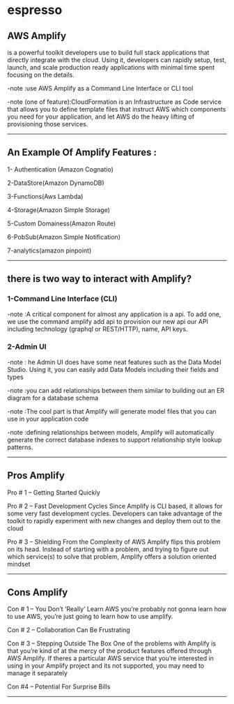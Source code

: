 # espresso 

## AWS Amplify
is a powerful toolkit developers use to build full stack applications that directly integrate with the cloud. Using it, developers can rapidly setup, test, launch, and scale production ready applications with minimal time spent focusing on the details.

-note :use AWS Amplify as a Command Line Interface or CLI tool

-note (one of feature):CloudFormation is an Infrastructure as Code service that allows you to define template files that instruct AWS which components you need for your application, and let AWS do the heavy lifting of provisioning those services.

_______________

##  An Example Of Amplify Features :

1- Authentication (Amazon Cognatio)  

2-DataStore(Amazon DynamoDB)          

3-Functions(Aws Lambda)

4-Storage(Amazon Simple Storage)

5-Custom Domainess(Amazon Route)

6-PobSub(Amazon Simple Notification)

7-analytics(amazon pinpoint)

_______________
## there is two way to interact with Amplify?

### 1-Command Line Interface (CLI)

-note :A critical component for almost any application is a api. To add one, we use the command amplify add api to provision our new api
our API including technology (graphql or REST/HTTP), name, API keys.


### 2-Admin UI

-note : he Admin UI does have some neat features such as the Data Model Studio. Using it, you can easily add Data Models including their fields and types

-note :you can add relationships between them similar to building out an ER diagram for a database schema

-note :The cool part is that Amplify will generate model files that you can use in your application code

-note :defining relationships between models, Amplify will automatically generate the correct database indexes to support relationship style lookup patterns.

____________
## Pros Amplify

Pro # 1 – Getting Started Quickly

Pro # 2 – Fast Development Cycles
Since Amplify is CLI based, it allows for some very fast development cycles. Developers can take advantage of the toolkit to rapidly experiment with new changes and deploy them out to the cloud

Pro # 3 – Shielding From the Complexity of AWS
Amplify flips this problem on its head. Instead of starting with a problem, and trying to figure out which service(s) to solve that problem, Amplify offers a solution oriented mindset

__________
## Cons Amplify

Con # 1 – You Don’t ‘Really’ Learn AWS
you’re probably not gonna learn how to use AWS, you’re just going to learn how to use amplify.

Con # 2 – Collaboration Can Be Frustrating

Con # 3 – Stepping Outside The Box
One of the problems with Amplify is that you’re kind of at the mercy of the product features offered through AWS Amplify. If theres a particular AWS service that you’re interested in using in your Amplify project and its not supported, you may need to manage it separately

Con #4 – Potential For Surprise Bills

_________
